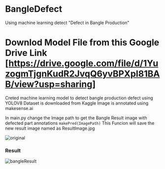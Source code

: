 # BangleDefect
Using machine learning detect "Defect in Bangle Production"
# Downlod Model File from this Google Drive Link [https://drive.google.com/file/d/1YuzogmTjgnKudR2JvqQ6yvBPXpI81BAB/view?usp=sharing]

Creted machine learning model to detect bangle production defect using YOLOV8
Dataset is downloaded from Kaggle
Image is annotated using makesense.ai

In main.py change the Image path to get the Bangle Result image with defected part annotations
`makePred(ImagePath)`  This Funcion will save the new result image named as ResultImage.jpg

![original](https://github.com/sandeshkharat87/BangleDefect/assets/47347413/6f48dbd5-51e9-41da-b616-a19d9b597c3d)

### Result
![bangleResult](https://github.com/sandeshkharat87/BangleDefect/assets/47347413/972fab99-b200-4119-b98d-4482a3cc68cc)
